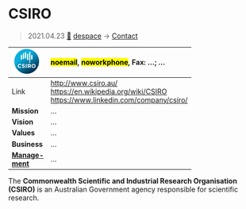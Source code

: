 # CSIRO
> 2021.04.23 [🚀](../index/index.md) [despace](index.md) → [Contact](contact.md)

|[![](f/contact/c/csiro_logo1_thumb.png)](f/contact/c/csiro_logo1.png)|<mark>noemail</mark>, <mark>noworkphone</mark>, Fax: …; *…*|
|:--|:--|
|Link|<http://www.csiro.au/><br> <https://en.wikipedia.org/wiki/CSIRO><br> <https://www.linkedin.com/company/csiro/>|
|**Mission**|…|
|**Vision**|…|
|**Values**|…|
|**Business**|…|
|**[Manage-<br>ment](mgmt.md)**|…|

The **Commonwealth Scientific and Industrial Research Organisation (CSIRO)** is an Australian Government agency responsible for scientific research.


<p style="page-break-after:always"> </p>
